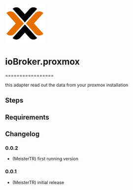 ![Logo](admin/logo.png)
# ioBroker.proxmox
=================

this adapter read out the data from your proxmox installation

## Steps 
## Requirements

## Changelog
### 0.0.2
* (MeisterTR) first running version

### 0.0.1
* (MeisterTR) initial release
